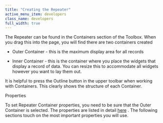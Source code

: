 ```yaml
---
title: "Creating the Repeater"
active_menu_item: developers
class_name: developers
full_width: true
---
```



The Repeater can be found in the Containers section of the Toolbox. When you drag this into the page, you will find there are two containers created

 - Outer Container - this is the maximum display area for all records

 - Inner Container - this is the container where you place the widgets that display a record of data. You can resize this to accommodate all widgets however you want to lay them out.

It is helpful to press the Outline button in the upper toolbar when working with Containers. This clearly shows the structure of each Container.

Properties

To set Repeater Container properties, you need to be sure that the Outer Container is selected. The properties are listed in detail [here](../../../../widget-properties-events/containers/repeater.htm) . The following sections touch on the most important properties you will use.

